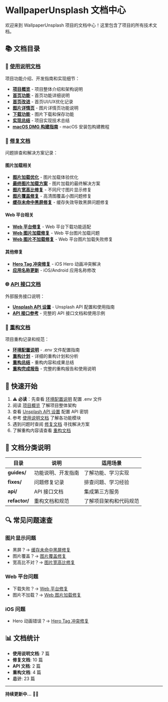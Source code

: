# WallpaperUnsplash 文档中心

欢迎来到 WallpaperUnsplash 项目的文档中心！这里包含了项目的所有技术文档。

## 📚 文档目录

### 📖 [使用说明文档](./guides/)

项目功能介绍、开发指南和实现细节：

- [**项目概览**](./guides/PROJECT_OVERVIEW.md) - 项目整体介绍和架构说明
- [**首页功能**](./guides/HOME_PAGE_FEATURES.md) - 首页功能详细说明
- [**首页改进**](./guides/HOME_PAGE_IMPROVEMENTS.md) - 首页UI/UX优化记录
- [**图片详情页**](./guides/PHOTO_DETAIL_PAGE.md) - 图片详情页功能说明
- [**下载功能**](./guides/DOWNLOAD_FEATURE.md) - 图片下载和保存功能
- [**实现总结**](./guides/IMPLEMENTATION_SUMMARY.md) - 项目实现技术总结
- [**macOS DMG 构建指南**](./guides/BUILD_DMG_GUIDE.md) - macOS 安装包构建教程

### 🔧 [修复文档](./fixes/)

问题排查和解决方案记录：

#### 图片加载相关
- [**图片加载优化**](./fixes/IMAGE_LOADING_OPTIMIZATION.md) - 图片加载体验优化
- [**最终图片加载方案**](./fixes/FINAL_IMAGE_LOADING_SOLUTION.md) - 图片加载的最终解决方案
- [**图片宽高比修复**](./fixes/IMAGE_ASPECT_RATIO_FIX.md) - 不同尺寸图片显示修复
- [**图片覆盖修复**](./fixes/IMAGE_OVERLAY_FIX.md) - 高清图覆盖小图问题修复
- [**缓存未命中黑屏修复**](./fixes/CACHE_MISS_BLACK_SCREEN_FIX.md) - 缓存失效导致黑屏问题修复

#### Web 平台相关
- [**Web 平台修复**](./fixes/WEB_PLATFORM_FIX.md) - Web 平台下载功能适配
- [**Web 图片加载修复**](./fixes/WEB_IMAGE_LOADING_FIX.md) - Web 平台图片加载问题
- [**Web 图片不加载修复**](./fixes/WEB_IMAGE_NOT_LOADING_FIX.md) - Web 平台图片加载失败修复

#### 其他修复
- [**Hero Tag 冲突修复**](./fixes/HERO_TAG_CONFLICT_FIX.md) - iOS Hero 动画冲突解决
- [**应用名称更新**](./fixes/APP_NAME_UPDATE.md) - iOS/Android 应用名称修改

### 🌐 [API 接口文档](./api/)

外部服务接口说明：

- [**Unsplash API 设置**](./api/UNSPLASH_API_SETUP.md) - Unsplash API 配置和使用指南
- [**API 接口参考**](./api/API_REFERENCE.md) - 完整的 API 接口文档和使用示例

### 🔄 [重构文档](./refactor/)

项目重构记录和规范：

- [**环境配置说明**](./refactor/ENV_SETUP.md) - .env 文件配置指南
- [**重构计划**](./refactor/REFACTOR_PLAN.md) - 详细的重构计划和分析
- [**重构总结**](./refactor/REFACTOR_SUMMARY.md) - 重构内容和成果总结
- [**重构完成报告**](./refactor/REFACTOR_COMPLETE.md) - 完整的重构报告和使用说明

## 🚀 快速开始

1. **⚠️ 必读**：先查看 [环境配置说明](./refactor/ENV_SETUP.md) 配置 .env 文件
2. 阅读 [项目概览](./guides/PROJECT_OVERVIEW.md) 了解项目整体架构
3. 查看 [Unsplash API 设置](./api/UNSPLASH_API_SETUP.md) 配置 API 密钥
4. 参考 [使用说明文档](./guides/) 了解各功能模块
5. 遇到问题时查阅 [修复文档](./fixes/) 寻找解决方案
6. 了解重构内容请查看 [重构文档](./refactor/)

## 📝 文档分类说明

| 目录 | 说明 | 适用场景 |
|------|------|---------|
| **guides/** | 功能说明、开发指南 | 了解功能、学习实现 |
| **fixes/** | 问题修复记录 | 排查问题、学习经验 |
| **api/** | API 接口文档 | 集成第三方服务 |
| **refactor/** | 重构文档和规范 | 了解项目架构和代码规范 |

## 🔍 常见问题速查

### 图片显示问题
- 黑屏？→ [缓存未命中黑屏修复](./fixes/CACHE_MISS_BLACK_SCREEN_FIX.md)
- 图片覆盖？→ [图片覆盖修复](./fixes/IMAGE_OVERLAY_FIX.md)
- 宽高比不对？→ [图片宽高比修复](./fixes/IMAGE_ASPECT_RATIO_FIX.md)

### Web 平台问题
- 下载失败？→ [Web 平台修复](./fixes/WEB_PLATFORM_FIX.md)
- 图片不加载？→ [Web 图片加载修复](./fixes/WEB_IMAGE_LOADING_FIX.md)

### iOS 问题
- Hero 动画错误？→ [Hero Tag 冲突修复](./fixes/HERO_TAG_CONFLICT_FIX.md)

## 📊 文档统计

- **使用说明文档**: 7 篇
- **修复文档**: 10 篇
- **API 文档**: 2 篇
- **重构文档**: 4 篇
- **总计**: 23 篇

---

**持续更新中...** 📝✨


